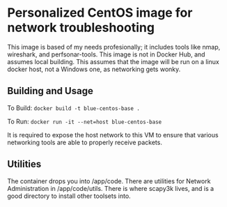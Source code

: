 # Personalized CentOS image for network troubleshooting

This image is based of my needs profesionally; it includes tools like nmap, wireshark, and perfsonar-tools. This image is not in Docker Hub, and assumes local building. This assumes that the image will be run on a linux docker host, not a Windows one, as networking gets wonky.

## Building and Usage

To Build: `docker build -t blue-centos-base .`

To Run: `docker run -it --net=host blue-centos-base`

It is required to expose the host network to this VM to ensure that various networking tools are able to properly receive packets.

## Utilities

The container drops you into /app/code. There are utilities for Network Administration in /app/code/utils. There is where scapy3k lives, and is a good directory to install other toolsets into.

